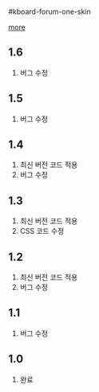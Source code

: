 #kboard-forum-one-skin

[more](https://www.cosmosfarm.com/wpstore/product/kboard-forum-one-skin)

1.6
----------------------------------

  1. 버그 수정


1.5
----------------------------------

  1. 버그 수정


1.4
----------------------------------

  1. 최신 버전 코드 적용
  2. 버그 수정
  

1.3
----------------------------------

  1. 최신 버전 코드 적용
  2. CSS 코드 수정
  

1.2
----------------------------------

  1. 최신 버전 코드 적용
  2. 버그 수정


1.1
----------------------------------

  1. 버그 수정


1.0
----------------------------------

  1. 완료

